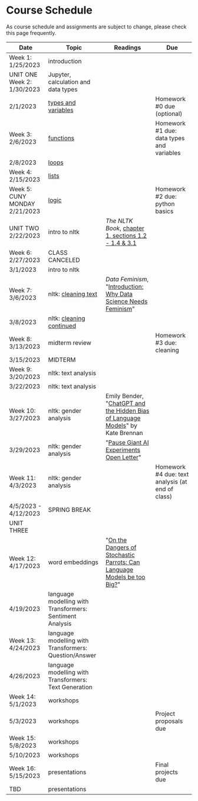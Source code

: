 # Course Schedule 

As course schedule and assignments are subject to change, please check this page frequently. 

| Date  | Topic  | Readings  | Due  |
|---|---|---|---|
| Week 1: 1/25/2023  | introduction  |   |   |
| UNIT ONE Week 2: 1/30/2023  | Jupyter, calculation and data types  |   | |
| 2/1/2023  | [types and variables](https://curriculum.dhinstitutes.org/workshops/python/lessons/?page=2)  |  | Homework #0 due (optional) |
| Week 3: 2/6/2023 |  [functions](https://curriculum.dhinstitutes.org/workshops/python/lessons/?page=6) |   | Homework #1 due: data types and variables  |
| 2/8/2023  |  [loops](https://curriculum.dhinstitutes.org/workshops/python/lessons/?page=8) |   |   |
| Week 4: 2/15/2023  | [lists](https://curriculum.dhinstitutes.org/workshops/python/lessons/?page=7) |   |  |
|  Week 5: CUNY MONDAY 2/21/2023 | [logic](https://curriculum.dhinstitutes.org/workshops/python/lessons/?page=9)  |   |  Homework #2 due: python basics |
|  UNIT TWO 2/22/2023 | intro to nltk | *The NLTK Book*, [chapter 1, sections 1.2 - 1.4 & 3.1](https://www.nltk.org/book/ch01.html)  |   |
| Week 6: 2/27/2023  | CLASS CANCELED |  |   |
| 3/1/2023  | intro to nltk | | |
| Week 7: 3/6/2023  | nltk: [cleaning text](https://curriculum.dhinstitutes.org/workshops/text-analysis/lessons/?page=9) | *Data Feminism*, "[Introduction: Why Data Science Needs Feminism](https://data-feminism.mitpress.mit.edu/pub/frfa9szd/release/6)"  |  |
| 3/8/2023  |  nltk: [cleaning continued](https://curriculum.dhinstitutes.org/workshops/text-analysis/lessons/?page=9)  |   |   |
| Week 8: 3/13/2023  |  midterm review |  | Homework #3 due: cleaning  |
| 3/15/2023  |  MIDTERM |  |   |
|  Week 9: 3/20/2023 | nltk: text analysis |   |  |
| 3/22/2023  | nltk: text analysis  |   |   |
|  Week 10: 3/27/2023 | nltk: gender analysis  | Emily Bender, "[ChatGPT and the Hidden Bias of Language Models](https://thestoryexchange.org/chatgpt-and-the-hidden-bias-of-language-models/)" by Kate Brennan |  |
| 3/29/2023 | nltk: gender analysis |"[Pause Giant AI Experiments Open Letter](https://futureoflife.org/open-letter/pause-giant-ai-experiments/)" | |
|  Week 11: 4/3/2023 |  nltk: gender analysis  |   | Homework #4 due: text analysis (at end of class)  |
| 4/5/2023 - 4/12/2023  |  SPRING BREAK |   |   |
| UNIT THREE
Week 12: 4/17/2023  |  word embeddings | "[On the Dangers of Stochastic Parrots: Can Language Models be too Big?](https://dl.acm.org/doi/pdf/10.1145/3442188.3445922)" |   |
|  4/19/2023 |  language modelling with Transformers: Sentiment Analysis|   |  |
| Week 13: 4/24/2023  |  language modelling with Transformers: Question/Answer |  |   |
| 4/26/2023  |  language modelling with Transformers: Text Generation |   |   |
|  Week 14: 5/1/2023 |  workshops |  |  |
|  5/3/2023 |  workshops |   | Project proposals due |
| Week 15: 5/8/2023  |  workshops |   |  |
| 5/10/2023  |  workshops |   |   |
|  Week 16: 5/15/2023 |  presentations |   |  Final projects due |
| TBD  |  presentations |   |   |
